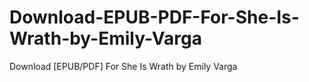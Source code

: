 # Download-EPUB-PDF-For-She-Is-Wrath-by-Emily-Varga
Download [EPUB/PDF] For She Is Wrath by Emily Varga
